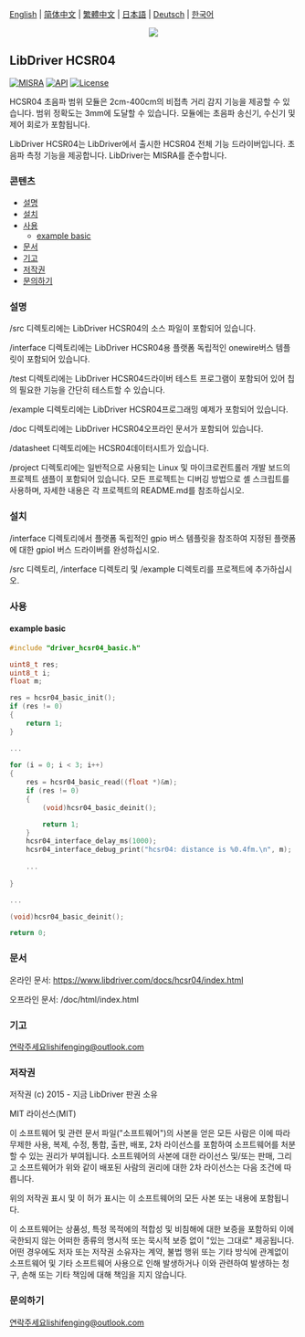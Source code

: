 [English](/README.md) | [ 简体中文](/README_zh-Hans.md) | [繁體中文](/README_zh-Hant.md) | [日本語](/README_ja.md) | [Deutsch](/README_de.md) | [한국어](/README_ko.md)

<div align=center>
<img src="/doc/image/logo.png"/>
</div>

## LibDriver HCSR04

[![MISRA](https://img.shields.io/badge/misra-compliant-brightgreen.svg)](/misra/README.md) [![API](https://img.shields.io/badge/api-reference-blue.svg)](https://www.libdriver.com/docs/hcsr04/index.html) [![License](https://img.shields.io/badge/license-MIT-brightgreen.svg)](/LICENSE)

HCSR04 초음파 범위 모듈은 2cm-400cm의 비접촉 거리 감지 기능을 제공할 수 있습니다. 범위 정확도는 3mm에 도달할 수 있습니다. 모듈에는 초음파 송신기, 수신기 및 제어 회로가 포함됩니다.

LibDriver HCSR04는 LibDriver에서 출시한 HCSR04 전체 기능 드라이버입니다. 초음파 측정 기능을 제공합니다. LibDriver는 MISRA를 준수합니다.

### 콘텐츠

  - [설명](#설명)
  - [설치](#설치)
  - [사용](#사용)
    - [example basic](#example-basic)
  - [문서](#문서)
  - [기고](#기고)
  - [저작권](#저작권)
  - [문의하기](#문의하기)

### 설명

/src 디렉토리에는 LibDriver HCSR04의 소스 파일이 포함되어 있습니다.

/interface 디렉토리에는 LibDriver HCSR04용 플랫폼 독립적인 onewire버스 템플릿이 포함되어 있습니다.

/test 디렉토리에는 LibDriver HCSR04드라이버 테스트 프로그램이 포함되어 있어 칩의 필요한 기능을 간단히 테스트할 수 있습니다.

/example 디렉토리에는 LibDriver HCSR04프로그래밍 예제가 포함되어 있습니다.

/doc 디렉토리에는 LibDriver HCSR04오프라인 문서가 포함되어 있습니다.

/datasheet 디렉토리에는 HCSR04데이터시트가 있습니다.

/project 디렉토리에는 일반적으로 사용되는 Linux 및 마이크로컨트롤러 개발 보드의 프로젝트 샘플이 포함되어 있습니다. 모든 프로젝트는 디버깅 방법으로 셸 스크립트를 사용하며, 자세한 내용은 각 프로젝트의 README.md를 참조하십시오.

### 설치

/interface 디렉토리에서 플랫폼 독립적인 gpio 버스 템플릿을 참조하여 지정된 플랫폼에 대한 gpioI 버스 드라이버를 완성하십시오.

/src 디렉토리, /interface 디렉토리 및 /example 디렉토리를 프로젝트에 추가하십시오.

### 사용

#### example basic

```C
#include "driver_hcsr04_basic.h" 

uint8_t res;
uint8_t i;
float m;

res = hcsr04_basic_init();
if (res != 0)
{
    return 1;
}

...
    
for (i = 0; i < 3; i++)
{
    res = hcsr04_basic_read((float *)&m);
    if (res != 0)
    {
        (void)hcsr04_basic_deinit();

        return 1;
    }
    hcsr04_interface_delay_ms(1000);
    hcsr04_interface_debug_print("hcsr04: distance is %0.4fm.\n", m);
    
    ...
    
}

...

(void)hcsr04_basic_deinit();

return 0;
```

### 문서

온라인 문서: https://www.libdriver.com/docs/hcsr04/index.html

오프라인 문서: /doc/html/index.html

### 기고

연락주세요lishifenging@outlook.com

### 저작권

저작권 (c) 2015 - 지금 LibDriver 판권 소유

MIT 라이선스(MIT)

이 소프트웨어 및 관련 문서 파일("소프트웨어")의 사본을 얻은 모든 사람은 이에 따라 무제한 사용, 복제, 수정, 통합, 출판, 배포, 2차 라이선스를 포함하여 소프트웨어를 처분할 수 있는 권리가 부여됩니다. 소프트웨어의 사본에 대한 라이선스 및/또는 판매, 그리고 소프트웨어가 위와 같이 배포된 사람의 권리에 대한 2차 라이선스는 다음 조건에 따릅니다.

위의 저작권 표시 및 이 허가 표시는 이 소프트웨어의 모든 사본 또는 내용에 포함됩니다.

이 소프트웨어는 상품성, 특정 목적에의 적합성 및 비침해에 대한 보증을 포함하되 이에 국한되지 않는 어떠한 종류의 명시적 또는 묵시적 보증 없이 "있는 그대로" 제공됩니다. 어떤 경우에도 저자 또는 저작권 소유자는 계약, 불법 행위 또는 기타 방식에 관계없이 소프트웨어 및 기타 소프트웨어 사용으로 인해 발생하거나 이와 관련하여 발생하는 청구, 손해 또는 기타 책임에 대해 책임을 지지 않습니다.

### 문의하기

연락주세요lishifenging@outlook.com